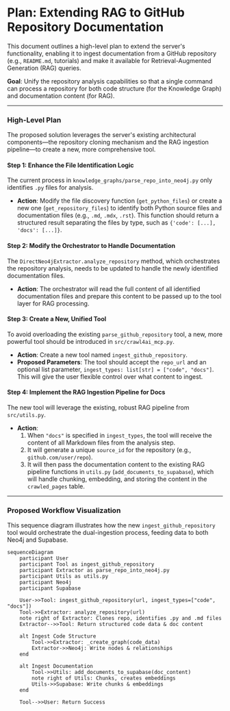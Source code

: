 # Plan: Extending RAG to GitHub Repository Documentation

This document outlines a high-level plan to extend the server's functionality, enabling it to ingest documentation from a GitHub repository (e.g., `README.md`, tutorials) and make it available for Retrieval-Augmented Generation (RAG) queries.

**Goal**: Unify the repository analysis capabilities so that a single command can process a repository for both code structure (for the Knowledge Graph) and documentation content (for RAG).

---

### High-Level Plan

The proposed solution leverages the server's existing architectural components—the repository cloning mechanism and the RAG ingestion pipeline—to create a new, more comprehensive tool.

#### Step 1: Enhance the File Identification Logic

The current process in `knowledge_graphs/parse_repo_into_neo4j.py` only identifies `.py` files for analysis.

*   **Action**: Modify the file discovery function (`get_python_files`) or create a new one (`get_repository_files`) to identify both Python source files and documentation files (e.g., `.md`, `.mdx`, `.rst`). This function should return a structured result separating the files by type, such as `{'code': [...], 'docs': [...]}`.

#### Step 2: Modify the Orchestrator to Handle Documentation

The `DirectNeo4jExtractor.analyze_repository` method, which orchestrates the repository analysis, needs to be updated to handle the newly identified documentation files.

*   **Action**: The orchestrator will read the full content of all identified documentation files and prepare this content to be passed up to the tool layer for RAG processing.

#### Step 3: Create a New, Unified Tool

To avoid overloading the existing `parse_github_repository` tool, a new, more powerful tool should be introduced in `src/crawl4ai_mcp.py`.

*   **Action**: Create a new tool named `ingest_github_repository`.
*   **Proposed Parameters**: The tool should accept the `repo_url` and an optional list parameter, `ingest_types: list[str] = ["code", "docs"]`. This will give the user flexible control over what content to ingest.

#### Step 4: Implement the RAG Ingestion Pipeline for Docs

The new tool will leverage the existing, robust RAG pipeline from `src/utils.py`.

*   **Action**:
    1.  When `"docs"` is specified in `ingest_types`, the tool will receive the content of all Markdown files from the analysis step.
    2.  It will generate a unique `source_id` for the repository (e.g., `github.com/user/repo`).
    3.  It will then pass the documentation content to the existing RAG pipeline functions in `utils.py` (`add_documents_to_supabase`), which will handle chunking, embedding, and storing the content in the `crawled_pages` table.

---

### Proposed Workflow Visualization

This sequence diagram illustrates how the new `ingest_github_repository` tool would orchestrate the dual-ingestion process, feeding data to both Neo4j and Supabase.

```mermaid
sequenceDiagram
    participant User
    participant Tool as ingest_github_repository
    participant Extractor as parse_repo_into_neo4j.py
    participant Utils as utils.py
    participant Neo4j
    participant Supabase

    User->>Tool: ingest_github_repository(url, ingest_types=["code", "docs"])
    Tool->>Extractor: analyze_repository(url)
    note right of Extractor: Clones repo, identifies .py and .md files
    Extractor-->>Tool: Return structured code data & doc content
    
    alt Ingest Code Structure
        Tool->>Extractor: _create_graph(code_data)
        Extractor->>Neo4j: Write nodes & relationships
    end

    alt Ingest Documentation
        Tool->>Utils: add_documents_to_supabase(doc_content)
        note right of Utils: Chunks, creates embeddings
        Utils->>Supabase: Write chunks & embeddings
    end

    Tool-->>User: Return Success
```
